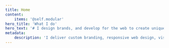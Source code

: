 ```yaml
---
title: Home
content:
    items: '@self.modular'
hero_title: 'What I do'
hero_text: '# I design brands, and develop for the web to create unique experiences, that **connect company values with client needs.**'
metadata:
    description: 'I deliver custom branding, responsive web design, visualization, and web development services for small to medium businesses.'
---
```


